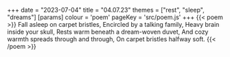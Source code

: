 +++
date = "2023-07-04"
title = "04.07.23"
themes = ["rest", "sleep", "dreams"]
[params]
  colour = 'poem'
  pageKey = 'src/poem.js'
+++
{{< poem >}}
Fall asleep on carpet bristles,
Encircled by a talking family,
Heavy brain inside your skull,
Rests warm beneath a dream-woven duvet,
And cozy warmth spreads through and through,
On carpet bristles halfway soft.
{{< /poem >}}